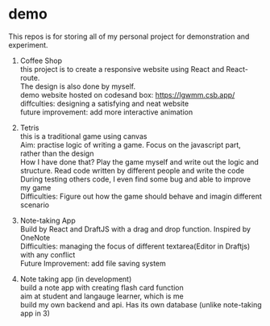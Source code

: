 # demo

This repos is for storing all of my personal project for demonstration and experiment.

1. Coffee Shop  
this project is to create a responsive website using React and React-route.  
The design is also done by myself.  
demo website hosted on codesand box: https://lgwmm.csb.app/  
diffculties: designing a satisfying and neat website  
future improvement: add more interactive animation  
  
  
2. Tetris  
this is a traditional game using canvas  
Aim: practise logic of writing a game. Focus on the javascript part, rather than the design   
How I have done that? Play the game myself and write out the logic and structure. Read code written by different people and write the code  
During testing others code, I even find some bug and able to improve my game  
Difficulties: Figure out how the game should behave and imagin different scenario  


3. Note-taking App  
Build by React and DraftJS with a drag and drop function. Inspired by OneNote  
Difficulties: managing the focus of different textarea(Editor in Draftjs) with any conflict  
Future Improvement: add file saving system   
  
  
4. Note taking app (in development)  
build a note app with creating flash card function  
aim at student and langauge learner, which is me  
build my own backend and api. Has its own database (unlike note-taking app in 3)  

